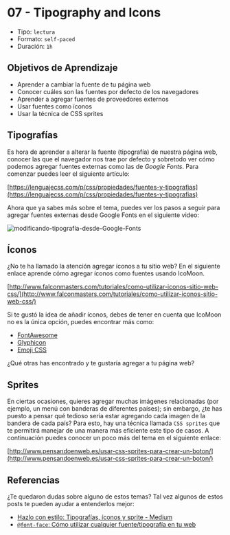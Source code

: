 # 07 - Tipography and Icons

* Tipo: `lectura`
* Formato: `self-paced`
* Duración: `1h`

## Objetivos de Aprendizaje

* Aprender a cambiar la fuente de tu página web
* Conocer cuáles son las fuentes por defecto de los navegadores
* Aprender a agregar fuentes de proveedores externos
* Usar fuentes como íconos
* Usar la técnica de CSS sprites

## Tipografías

Es hora de aprender a alterar la fuente \(tipografía\) de nuestra página web, conocer las que el navegador nos trae por defecto y sobretodo ver cómo podemos agregar fuentes externas como las de _Google Fonts_. Para comenzar puedes leer el siguiente artículo:

[https://lenguajecss.com/p/css/propiedades/fuentes-y-tipografias](https://lenguajecss.com/p/css/propiedades/fuentes-y-tipografias)

Ahora que ya sabes más sobre el tema, puedes ver los pasos a seguir para agregar fuentes externas desde Google Fonts en el siguiente video:

![modificando-tipograf&#xED;a-desde-Google-Fonts](http://img.youtube.com/vi/Qk4lSk3dSV0/0.jpg)

## Íconos

¿No te ha llamado la atención agregar íconos a tu sitio web? En el siguiente enlace aprende cómo agregar íconos como fuentes usando IcoMoon.

[http://www.falconmasters.com/tutoriales/como-utilizar-iconos-sitio-web-css/](http://www.falconmasters.com/tutoriales/como-utilizar-iconos-sitio-web-css/)

Si te gustó la idea de añadir íconos, debes de tener en cuenta que IcoMoon no es la única opción, puedes encontrar más como:

* [FontAwesome](http://fontawesome.io/)
* [Glyphicon](http://glyphicons.com/)
* [Emoji CSS](https://afeld.github.io/emoji-css/)

¿Qué otras has encontrado y te gustaría agregar a tu página web?

## Sprites

En ciertas ocasiones, quieres agregar muchas imágenes relacionadas \(por ejemplo, un menú con banderas de diferentes países\); sin embargo, ¿te has puesto a pensar qué tedioso sería estar agregando cada imagen de la bandera de cada país? Para esto, hay una técnica llamada `CSS sprites` que te permitirá manejar de una manera más eficiente este tipo de casos. A continuación puedes conocer un poco más del tema en el siguiente enlace:

[http://www.pensandoenweb.es/usar-css-sprites-para-crear-un-boton/](http://www.pensandoenweb.es/usar-css-sprites-para-crear-un-boton/)

## Referencias

¿Te quedaron dudas sobre alguno de estos temas? Tal vez algunos de estos posts te pueden ayudar a entenderlos mejor:

* [Hazlo con estilo: Tipografías, íconos y sprite - Medium](https://medium.com/laboratoria-how-to/hazlo-con-estilo-tipografías-iconos-y-sprite-5a036a7b592a)
* [`@font-face`: Cómo utilizar cualquier fuente/tipografía en tu web](https://cybmeta.com/font-face-como-utilizar-cualquier-fuentetipografia-en-tu-web)


